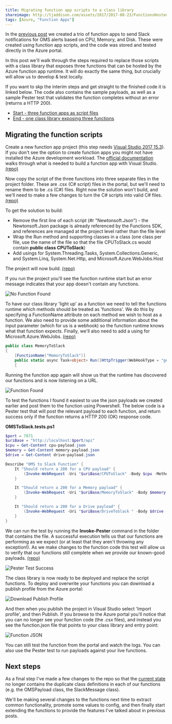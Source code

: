 ```yaml
---
title: Migrating function app scripts to a class library
shareimage: http://tjaddison.com/assets/2017/2017-08-23/FunctionsHosted.png
tags: [Azure, "Function Apps"]
---
```


In the [previous post](/2017/08/21/Monitoring-disk-cpu-and-memory-with-OMS) we created a trio of function apps to send Slack notifications for OMS alerts based on CPU, Memory, and Disk. These were created using function app scripts, and the code was stored and tested directly in the Azure portal.

In this post we'll walk through the steps required to replace those scripts with a class library that exposes three functions that can be hosted by the Azure function app runtime. It will do exactly the same thing, but crucially will allow us to develop & test locally.

If you want to skp the interim steps and get straight to the finished code it is linked below. The code also contains the sample payloads, as well as a sample Pester test that validates the function completes without an error (returns a HTTP 200).

- [Start - three function apps as script files](https://github.com/taddison/blog-oms-to-slack/tree/138cd510adb2ceee5aaa272507d797a7aaf27b7c)
- [End - one class library exposing three functions](https://github.com/taddison/blog-oms-to-slack/tree/master/ClassLibrary)

<!--more-->

## Migrating the function scripts

Create a new function app project (this step needs [Visual Studio 2017 15.3](https://www.visualstudio.com/downloads/)). If you don't see the option to create function apps you might not have installed the Azure development workload. The [official documentation](https://docs.microsoft.com/en-us/azure/azure-functions/functions-create-your-first-function-visual-studio) walks through what is needed to build a function app with Visual Studio. [(repo)](https://github.com/taddison/blog-oms-to-slack/tree/7b2955dcac59aa905583056b71bb379ce07d73de/ClassLibrary)

Now copy the script of the three functions into three separate files in the project folder. These are .csx (C# script) files in the portal, but we'll need to rename them to be .cs (C#) files. Right now the solution won't build, and we'll need to make a few changes to turn the C# scripts into valid C# files. [(repo)](https://github.com/taddison/blog-oms-to-slack/tree/1fbb49e6ba41bbf982041a965b1b4cd96b6dd09c/ClassLibrary/OMSToSlack)

To get the solution to build:

- Remove the first line of each script (#r "Newtonsoft.Json") - the Newtonsoft.Json package is already referenced by the Functions SDK, and references are managed at the project level rather than the file level
- Wrap the Run method and supporting classes in a class (one class per file, use the name of the file so that the file CPUToSlack.cs would contain **public class CPUToSlack**)
- Add usings for System.Threading.Tasks, System.Collections.Generic, and System.Linq, System.Net.Http, and Microsoft.Azure.WebJobs.Host

The project will now build. [(repo)](https://github.com/taddison/blog-oms-to-slack/tree/cc777ed70f349e02f06ba19b8a85af90b7bde63f/ClassLibrary/OMSToSlack)

If you run the project you'll see the function runtime start but an error message indicates that your app doesn't contain any functions.

![No Function Found](/assets/2017/2017-08-23/NoFunctionFound.png)

To have our class library 'light up' as a function we need to tell the functions runtime which methods should be treated as 'functions'. We do this by specifying a FunctionName attribute on each method we wish to host as a function. We also need to provide some additional information about the input parameter (which for us is a webhook) so the function runtime knows what that function expects. Finally, we'll also need to add a using for Microsoft.Azure.WebJobs. [(repo)](https://github.com/taddison/blog-oms-to-slack/tree/a3a884b31d060557abc17ea1d28539f177d0fd82/ClassLibrary/OMSToSlack)

```csharp
public class MemoryToSlack
{
    [FunctionName("MemoryToSlack")]
    public static async Task<object> Run([HttpTrigger(WebHookType = "genericJson")]HttpRequestMessage req, TraceWriter log)
    {
```

Running the function app again will show us that the runtime has discovered our functions and is now listening on a URL.

![Function Found](/assets/2017/2017-08-23/FunctionsHosted.png)

To test the functions I found it easiest to use the json payloads we created earlier and post them to the function using Powershell. The below code is a Pester test that will post the relevant payload to each function, and return success only if the function returns a HTTP 200 (OK) response code.

**OMSToSlack.tests.ps1**

```powershell
$port = 7071
$uriBase = "http://localhost:$port/api"
$cpu = Get-Content cpu-payload.json
$memory = Get-Content memory-payload.json
$drive = Get-Content drive-payload.json

Describe "OMS to Slack Function" {
    It "Should return a 200 for a CPU payload" {
        (Invoke-WebRequest -Uri "$uriBase/CPUToSlack" -Body $cpu -Method Post -ContentType "text/json").StatusCode | Should Be 200
    }

    It "Should return a 200 for a Memory payload" {
        (Invoke-WebRequest -Uri "$uriBase/MemoryToSlack" -Body $memory -Method Post -ContentType "text/json").StatusCode | Should Be 200
    }

    It "Should return a 200 for a Drive payload" {
        (Invoke-WebRequest -Uri "$uriBase/DriveToSlack " -Body $drive -Method Post -ContentType "text/json").StatusCode | Should Be 200
    }
}
```

We can run the test by running the **Invoke-Pester** command in the folder that contains the file. A successful execution tells us that our functions are performing as we expect (or at least that they aren't throwing any exception!). As we make changes to the function code this test will allow us to verify that our functions still complete when we provide our known-good payloads. [(repo)](https://github.com/taddison/blog-oms-to-slack/tree/442be35935326ab7c394175d9ccbea281dc133b1/ClassLibrary)

![Pester Test Success](/assets/2017/2017-08-23/PesterTestSuccess.png)

The class library is now ready to be deployed and replace the script functions. To deploy and overwrite your functions you can download a publish profile from the Azure portal:

![Download Publish Profile](/assets/2017/2017-08-23/DownloadPublishProfile.png)

And then when you publish the project in Visual Studio select 'Import profile', and then Publish. If you browse to the Azure portal you'll notice that you can no longer see your function code (the .csx files), and instead you see the function.json file that points to your class library and entry point:

![Function JSON](/assets/2017/2017-08-23/FunctionJson.png)

You can still test the function from the portal and watch the logs. You can also use the Pester test to run payloads against your live functions.

## Next steps

As a final step I've made a few changes to the repo so that the [current state](https://github.com/taddison/blog-oms-to-slack/tree/18366b12d66a35b59f5f1aa0bf7175011a02adde/ClassLibrary) no longer contains the duplicate class definitions in each of our functions (e.g. the OMSPayload class, the SlackMessage class).

We'll be making several changes to the functions next time to extract common functionality, promote some values to config, and then finally start extending the functions to provide the features I've talked about in previous posts.
